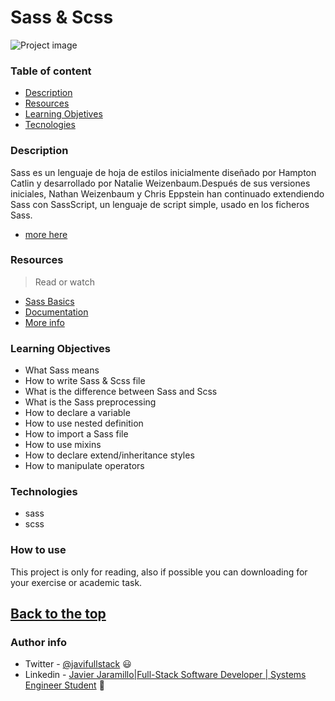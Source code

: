 # Sass & Scss


![Project image](https://www.acceseo.com/wp-content/uploads/2017/04/sass_header.jpg)

### Table of content

- [Description](#description)
- [Resources](#resources)
- [Learning Objetives](#learning-objectives)
- [Tecnologies](#technologies)
### Description

Sass es un lenguaje de hoja de estilos inicialmente diseñado por Hampton Catlin y desarrollado por Natalie Weizenbaum.​​Después de sus versiones iniciales, Nathan Weizenbaum y Chris Eppstein han continuado extendiendo Sass con SassScript, un lenguaje de script simple, usado en los ficheros Sass.
- [more here](https://g.co/kgs/QHDqMh)
### Resources 


>Read or watch

- [Sass Basics](https://sass-lang.com/guide)
- [Documentation ](https://sass-lang.com/documentation)  
- [More info](https://es.wikipedia.org/wiki/Sass)  

### Learning Objectives

- What Sass means
- How to write Sass & Scss file
- What is the difference between Sass and Scss
- What is the Sass preprocessing
- How to declare a variable
- How to use nested definition
- How to import a Sass file
- How to use mixins
- How to declare extend/inheritance styles
- How to manipulate operators

### Technologies

- sass
- scss

### How to use

This project is only for reading, also if possible you can downloading for your exercise or academic task.

[Back to the top](#sass-&-scss)
---
### Author info

- Twitter - [@javifullstack](https://twitter.com/javifullstack) :smiley: 
- Linkedin - [Javier Jaramillo|Full-Stack Software Developer | Systems Engineer Student](https://www.linkedin.com/in/javier-jaramillo-346b681a1/) :gem:


